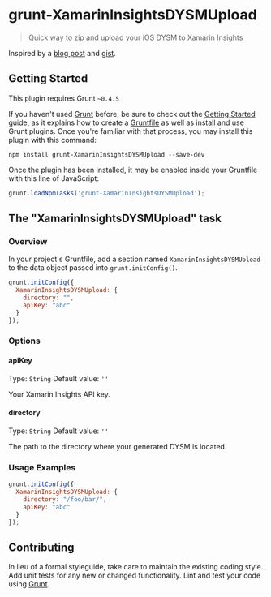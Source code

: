 # grunt-XamarinInsightsDYSMUpload

> Quick way to zip and upload your iOS DYSM to Xamarin Insights

Inspired by a [blog post](http://thetechnologystudio.co.uk/blog/) and [gist](https://gist.github.com/robert-waggott/528238a7fb2893db97fd).

## Getting Started
This plugin requires Grunt `~0.4.5`

If you haven't used [Grunt](http://gruntjs.com/) before, be sure to check out the [Getting Started](http://gruntjs.com/getting-started) guide, as it explains how to create a [Gruntfile](http://gruntjs.com/sample-gruntfile) as well as install and use Grunt plugins. Once you're familiar with that process, you may install this plugin with this command:

```shell
npm install grunt-XamarinInsightsDYSMUpload --save-dev
```

Once the plugin has been installed, it may be enabled inside your Gruntfile with this line of JavaScript:

```js
grunt.loadNpmTasks('grunt-XamarinInsightsDYSMUpload');
```

## The "XamarinInsightsDYSMUpload" task

### Overview
In your project's Gruntfile, add a section named `XamarinInsightsDYSMUpload` to the data object passed into `grunt.initConfig()`.

```js
grunt.initConfig({
  XamarinInsightsDYSMUpload: {
    directory: "",
    apiKey: "abc"
  }
});
```

### Options

#### apiKey
Type: `String`
Default value: `''`

Your Xamarin Insights API key. 

#### directory
Type: `String`
Default value: `''`

The path to the directory where your generated DYSM is located. 

### Usage Examples

```js
grunt.initConfig({
  XamarinInsightsDYSMUpload: {
    directory: "/foo/bar/",
    apiKey: "abc"
  }
});
```

## Contributing
In lieu of a formal styleguide, take care to maintain the existing coding style. Add unit tests for any new or changed functionality. Lint and test your code using [Grunt](http://gruntjs.com/).